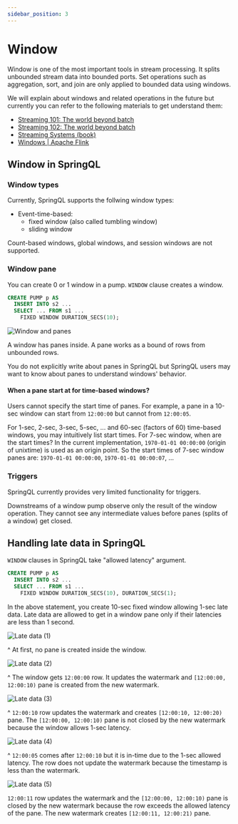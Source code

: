 ```yaml
---
sidebar_position: 3
---
```


# Window

Window is one of the most important tools in stream processing. It splits unbounded stream data into bounded ports.
Set operations such as aggregation, sort, and join are only applied to bounded data using windows.

We will explain about windows and related operations in the future but currently you can refer to the following materials to get understand them:

- [Streaming 101: The world beyond batch](https://www.oreilly.com/radar/the-world-beyond-batch-streaming-101/)
- [Streaming 102: The world beyond batch](https://www.oreilly.com/radar/the-world-beyond-batch-streaming-102/)
- [Streaming Systems (book)](https://www.oreilly.com/library/view/streaming-systems/9781491983867/)
- [Windows | Apache Flink](https://nightlies.apache.org/flink/flink-docs-master/docs/dev/datastream/operators/windows/)

## Window in SpringQL

### Window types

Currently, SpringQL supports the follwing window types:

- Event-time-based:
  - fixed window (also called tumbling window)
  - sliding window

Count-based windows, global windows, and session windows are not supported.

### Window pane

You can create 0 or 1 window in a pump. `WINDOW` clause creates a window.

```sql title="10-sec fixed window (event-time-based)"
CREATE PUMP p AS
  INSERT INTO s2 ...
  SELECT ... FROM s1 ...
    FIXED WINDOW DURATION_SECS(10);
```

![Window and panes](/img/docs/learn-springql/window/pane.drawio.svg)

A window has panes inside. A pane works as a bound of rows from unbounded rows.

You do not explicitly write about panes in SpringQL but SpringQL users may want to know about panes to understand windows' behavior.

#### When a pane start at for time-based windows?

Users cannot specify the start time of panes.
For example, a pane in a 10-sec window can start from `12:00:00` but cannot from `12:00:05`.

For 1-sec, 2-sec, 3-sec, 5-sec, ... and 60-sec (factors of 60) time-based windows, you may intuitively list start times.
For 7-sec window, when are the start times?
In the current implementation, `1970-01-01 00:00:00` (origin of unixtime) is used as an origin point. So the start times of 7-sec window panes are: `1970-01-01 00:00:00`, `1970-01-01 00:00:07`, ...

### Triggers

SpringQL currently provides very limited functionality for triggers.

Downstreams of a window pump observe only the result of the window operation. They cannot see any intermediate values before panes (splits of a window) get closed.

## Handling late data in SpringQL

`WINDOW` clauses in SpringQL take "allowed latency" argument.

```sql title="1 sec allowed latency"
CREATE PUMP p AS
  INSERT INTO s2 ...
  SELECT ... FROM s1 ...
    FIXED WINDOW DURATION_SECS(10), DURATION_SECS(1);
```

In the above statement, you create 10-sec fixed window allowing 1-sec late data.
Late data are allowed to get in a window pane only if their latencies are less than 1 second.

![Late data (1)](/img/docs/learn-springql/window/late-data-1.drawio.svg)

^ At first, no pane is created inside the window.

![Late data (2)](/img/docs/learn-springql/window/late-data-2.drawio.svg)

^ The window gets `12:00:00` row. It updates the watermark and `[12:00:00, 12:00:10)` pane is created from the new watermark.

![Late data (3)](/img/docs/learn-springql/window/late-data-3.drawio.svg)

^ `12:00:10` row updates the watermark and creates `[12:00:10, 12:00:20)` pane. The `[12:00:00, 12:00:10)` pane is not closed by the new watermark because the window allows 1-sec latency.

![Late data (4)](/img/docs/learn-springql/window/late-data-4.drawio.svg)

^ `12:00:05` comes after `12:00:10` but it is in-time due to the 1-sec allowed latency. The row does not update the watermark because the timestamp is less than the watermark.

![Late data (5)](/img/docs/learn-springql/window/late-data-5.drawio.svg)

`12:00:11` row updates the watermark and the `[12:00:00, 12:00:10)` pane is closed by the new watermark because the row exceeds the allowed latency of the pane. The new watermark creates `[12:00:11, 12:00:21)` pane.
